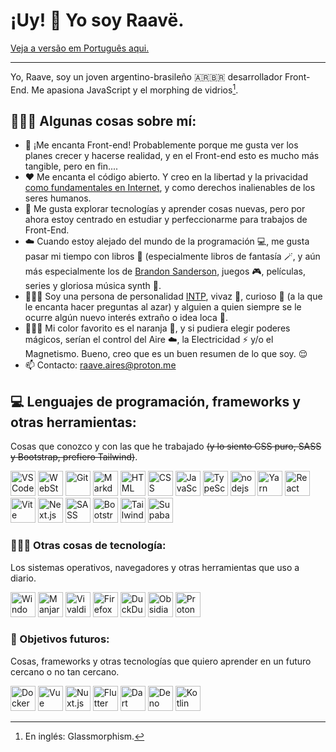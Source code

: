 # ¡Uy! 🤙 Yo soy Raavë.
[Veja a versão em Português aqui.](https://github.com/raave-aires/raave-aires/blob/main/LEIAME.md)
***
Yo, Raave, soy un joven argentino-brasileño 🇦🇷🇧🇷 desarrollador Front-End. Me apasiona JavaScript y el morphing de vidrios[^1].

## 🧔🏻‍♂️ Algunas cosas sobre mí:
- 🧡 ¡Me encanta Front-end! Probablemente porque me gusta ver los planes crecer y hacerse realidad, y en el Front-end esto es mucho más tangible, pero en fin....
- ❤️ Me encanta el código abierto. Y creo en la libertad y la privacidad [como fundamentales en Internet](https://www.mozilla.org/es-AR/about/manifesto/), y como derechos inalienables de los seres humanos.
- 🔭 Me gusta explorar tecnologías y aprender cosas nuevas, pero por ahora estoy centrado en estudiar y perfeccionarme para trabajos de Front-End.
- ☁️ Cuando estoy alejado del mundo de la programación 💻, me gusta pasar mi tiempo con libros 📖 (especialmente libros de fantasía 🪄, y aún más especialmente los de [Brandon Sanderson](https://www.brandonsanderson.com), juegos 🎮, películas, series y gloriosa música synth 🎵.
- 🧔🏻‍♂️ Soy una persona de personalidad [INTP](https://www.personalitieslab.com/es/tipos-de-personalidad/personalidad-intp), vivaz 😬, curioso 🤨 (a la que le encanta hacer preguntas al azar) y alguien a quien siempre se le ocurre algún nuevo interés extraño o idea loca 🧐.
- 🤷🏻‍♂️ Mi color favorito es el naranja 🧡, y si pudiera elegir poderes mágicos, serían el control del Aire ☁️, la Electricidad ⚡ y/o el Magnetismo. Bueno, creo que es un buen resumen de lo que soy. 😌 
- 📫 Contacto: raave.aires@proton.me

## 💻 Lenguajes de programación, frameworks y otras herramientas:
Cosas que conozco y con las que he trabajado ~~(y lo siento CSS puro, SASS y Bootstrap, prefiero Tailwind)~~.
<p> 
    <a href="https://code.visualstudio.com" target="_blank"><img src="https://skillicons.dev/icons?i=vscode" width='40' alt="VS Code"/></a>
    <a href="https://www.jetbrains.com/webstorm/" target="_blank"><img src="https://skillicons.dev/icons?i=webstorm" width='40' alt="WebStorm"/></a>
    <a href="https://git-scm.com" target="_blank"><img src="https://skillicons.dev/icons?i=git" width='40' alt="Git"/></a>
    <a href="https://www.markdownguide.org" target="_blank"><img src="https://skillicons.dev/icons?i=md" width='40' alt="Markdown"/></a>
    <a href="https://developer.mozilla.org/en-US/docs/Learn/Getting_started_with_the_web/HTML_basics" target="_blank"><img src="https://skillicons.dev/icons?i=html" width='40' alt="HTML"/></a>
    <a href="https://developer.mozilla.org/en-US/docs/Learn/Getting_started_with_the_web/CSS_basics" target="_blank"><img src="https://skillicons.dev/icons?i=css" width='40' alt="CSS"/></a>
    <a href="https://developer.mozilla.org/en-US/docs/Learn/Getting_started_with_the_web/JavaScript_basics" target="_blank"><img src="https://skillicons.dev/icons?i=javascript" width='40' alt="JavaScript"/></a>
    <a href="https://www.typescriptlang.org" target="_blank"><img src="https://skillicons.dev/icons?i=typescript" width='40' alt="TypeScript"/></a>
    <a href="https://nodejs.org/" target="_blank"><img src="https://skillicons.dev/icons?i=nodejs" width='40' alt="nodejs"/></a>
    <a href="https://yarnpkg.com" target="_blank"><img src="https://skillicons.dev/icons?i=yarn" width='40' alt="Yarn"/></a>
    <a href="https://react.dev" target="_blank"><img src="https://skillicons.dev/icons?i=react" width='40' alt="React"/></a>
    <a href="https://vitejs.dev" target="_blank"><img src="https://skillicons.dev/icons?i=vite" width='40' alt="Vite"/></a>
    <a href="https://nextjs.org" target="_blank"><img src="https://skillicons.dev/icons?i=nextjs" width='40' alt="Next.js"/></a>
    <a href="https://sass-lang.com" target="_blank"><img src="https://skillicons.dev/icons?i=sass" width='40' alt="SASS"/></a>
    <a href="https://getbootstrap.com" target="_blank"><img src="https://skillicons.dev/icons?i=bootstrap" width='40' alt="Bootstrap"/></a>
    <a href="https://tailwindcss.com" target="_blank"><img src="https://skillicons.dev/icons?i=tailwindcss" width='40' alt="Tailwind"/></a>
    <a href="https://supabase.com" target="_blank"><img src="https://skillicons.dev/icons?i=supabase" width='40' alt="Supabase"/></a>
</p>

### 👨🏻‍💻 Otras cosas de tecnología:
Los sistemas operativos, navegadores y otras herramientas que uso a diario.
<p>
    <a href="https://www.microsoft.com/pt-br/software-download/windows11" target="_blank"><img src="https://skillicons.dev/icons?i=windows" width='40' alt="Windows"/></a>
    <a href="https://manjaro.org" target="_blank"><img src="https://skillicons.dev/icons?i=arch" width='40' alt="Manjaro"/></a>
    <a href="https://vivaldi.com/" target="_blank"><img src="https://vivaldi.com/wp-content/themes/vivaldicom-theme/img/press/icons/vivaldi_icon.png" width='40' alt="Vivaldi"/></a>     <a href="https://www.mozilla.org/en-US/firefox/new/" target="_blank"><img src="https://upload.wikimedia.org/wikipedia/commons/thumb/a/a0/Firefox_logo%2C_2019.svg/800px-Firefox_logo%2C_2019.svg.png" width='40' alt="Firefox"/></a> 
    <a href="https://duckduckgo.com/" target="_blank"><img src="https://cdn.icon-icons.com/icons2/2699/PNG/512/duckduckgo_logo_icon_170206.png" width='40' alt="DuckDuckGo"/></a>
    <a href="https://obsidian.md" target="_blank"><img src="https://skillicons.dev/icons?i=obsidian" width='40' alt="Obsidian"/></a>
    <a href="https://proton.me" target="_blank"><img src="https://pbs.twimg.com/profile_images/1539539301041586182/qgt0AIuH_400x400.png" width='40' alt="Proton"/></a>
</p>

### 🔮 Objetivos futuros:
Cosas, frameworks y otras tecnologías que quiero aprender en un futuro cercano o no tan cercano.
<p>
    <a href="https://www.docker.com" target="_blank"><img src="https://skillicons.dev/icons?i=docker" width='40' alt="Docker"/></a>
    <a href="https://vuejs.org" target="_blank"><img src="https://skillicons.dev/icons?i=vue" width='40' alt="Vue"/></a>
    <a href="https://nuxt.com" target="_blank"><img src="https://skillicons.dev/icons?i=nuxtjs" width='40' alt="Nuxt.js"/></a>
    <a href="https://flutter.dev" target="_blank"><img src="https://skillicons.dev/icons?i=flutter" width='40' alt="Flutter"/></a>
    <a href="https://dart.dev" target="_blank"><img src="https://skillicons.dev/icons?i=dart" width='40' alt="Dart"/></a>
    <a href="https://deno.com" target="_blank"><img src="https://skillicons.dev/icons?i=deno" width='40' alt="Deno"/></a>
    <a href="https://kotlinlang.org" target="_blank"><img src="https://skillicons.dev/icons?i=kotlin" width='40' alt="Kotlin"/></a>
</p>

[^1]: En inglés: Glassmorphism.

